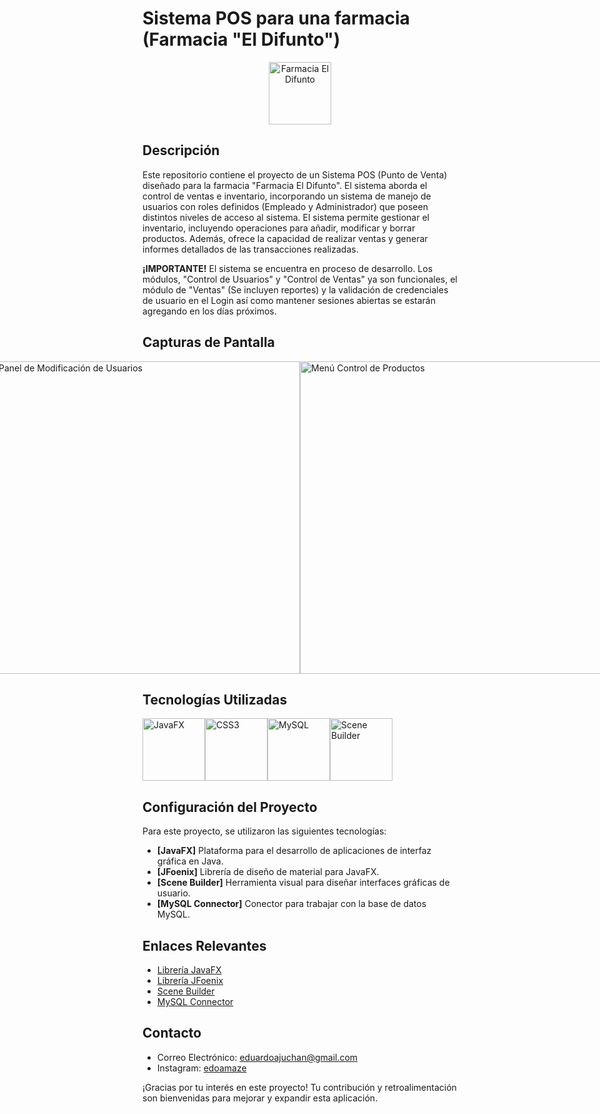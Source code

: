# Sistema POS para una farmacia (Farmacia "El Difunto")

<div align="center">
  <img src="https://i.imgur.com/QGRAxgx.png" alt="Farmacia El Difunto" width="100"/>
</div>


## Descripción

Este repositorio contiene el proyecto de un Sistema POS (Punto de Venta) diseñado para la farmacia "Farmacia El Difunto". El sistema aborda el control de ventas e inventario, incorporando un sistema de manejo de usuarios con roles definidos (Empleado y Administrador) que poseen distintos niveles de acceso al sistema. El sistema permite gestionar el inventario, incluyendo operaciones para añadir, modificar y borrar productos. Además, ofrece la capacidad de realizar ventas y generar informes detallados de las transacciones realizadas.

**¡IMPORTANTE!** El sistema se encuentra en proceso de desarrollo. Los módulos, "Control de Usuarios" y "Control de Ventas" ya son funcionales, el módulo de "Ventas" (Se incluyen reportes) y la validación de credenciales de usuario en el Login así como mantener sesiones abiertas se estarán agregando en los días próximos.

## Capturas de Pantalla

<div style="display: flex; justify-content: center; align-items: center;">
  <img src="https://i.imgur.com/XikRebD.png" alt="Login" width="500"/>
  <img src="https://i.imgur.com/DQzliAI.png" alt="Menú Principal" width="500"/>
  <img src="https://i.imgur.com/fpgtXmB.png" alt="Menú Control de Usuarios" width="500"/>
  <img src="https://i.imgur.com/kXndppM.png" alt="Panel de Modificación de Usuarios" width="500"/>
  <img src="https://i.imgur.com/9xpIFQN.png" alt="Menú Control de Productos" width="500"/>
  <img src="https://i.imgur.com/6Q5oNIe.png" alt="Panel de Modificacion de Productos" width="500"/>
  <img src="https://i.imgur.com/kTdZ51C.png" alt="Menu de ventas y reportes" width="500"/> 
  <img src="https://i.imgur.com/lyaV43u.png" alt="Usuarios en Base de Datos" width="500"/>
</div>



## Tecnologías Utilizadas

<div style="display: flex;">
  <img src="https://repository-images.githubusercontent.com/400161932/257a8be2-bbf2-4218-a55b-219d819578b2" alt="JavaFX" width="100"/>
  <img src="https://upload.wikimedia.org/wikipedia/commons/thumb/6/62/CSS3_logo.svg/800px-CSS3_logo.svg.png" alt="CSS3" width="100"/>
  <img src="https://www.freepnglogos.com/uploads/logo-mysql-png/logo-mysql-mysql-logo-png-images-are-download-crazypng-21.png" alt="MySQL" width="100"/>
  <img src="https://i0.wp.com/gluonhq.com/wp-content/uploads/2015/02/SceneBuilderLogo.png?fit=781%2C781&ssl=1" alt="Scene Builder" width="100"/>
</div>

## Configuración del Proyecto

Para este proyecto, se utilizaron las siguientes tecnologías:

- **[JavaFX]** Plataforma para el desarrollo de aplicaciones de interfaz gráfica en Java.
- **[JFoenix]** Librería de diseño de material para JavaFX.
- **[Scene Builder]** Herramienta visual para diseñar interfaces gráficas de usuario.
- **[MySQL Connector]** Conector para trabajar con la base de datos MySQL.

## Enlaces Relevantes

- [Librería JavaFX](https://openjfx.io/)
- [Librería JFoenix](https://github.com/sshahine/JFoenix)
- [Scene Builder](https://gluonhq.com/products/scene-builder/)
- [MySQL Connector](https://dev.mysql.com/downloads/connector/j/)

## Contacto

- Correo Electrónico: eduardoajuchan@gmail.com
- Instagram: [edoamaze](https://www.instagram.com/edoamaze/)

¡Gracias por tu interés en este proyecto! Tu contribución y retroalimentación son bienvenidas para mejorar y expandir esta aplicación.
